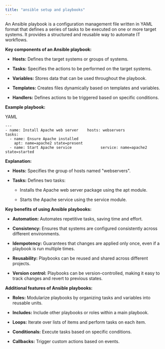 ```yaml
---
title: "ansible setup and playbooks"
---
```

An Ansible playbook is a configuration management file written in YAML format that defines a series of tasks to be executed on one or more target systems. It provides a structured and reusable way to automate IT workflows.

**Key components of an Ansible playbook:**

*   **Hosts:** Defines the target systems or groups of systems.
    
*   **Tasks:** Specifies the actions to be performed on the target systems.
    
*   **Variables:** Stores data that can be used throughout the playbook.
    
*   **Templates:** Creates files dynamically based on templates and variables.
    
*   **Handlers:** Defines actions to be triggered based on specific conditions.
    

**Example playbook:**

YAML


```
---  
- name: Install Apache web server    hosts: webservers    
tasks:      
  - name: Ensure Apache installed        
    apt: name=apache2 state=present      
  - name: Start Apache service             service: name=apache2 state=started
```

**Explanation:**

*   **Hosts:** Specifies the group of hosts named "webservers".
    
*   **Tasks:** Defines two tasks:
    
    *   Installs the Apache web server package using the apt module.
        
    *   Starts the Apache service using the service module.
        

**Key benefits of using Ansible playbooks:**

*   **Automation:** Automates repetitive tasks, saving time and effort.
    
*   **Consistency:** Ensures that systems are configured consistently across different environments.
    
*   **Idempotency:** Guarantees that changes are applied only once, even if a playbook is run multiple times.
    
*   **Reusability:** Playbooks can be reused and shared across different projects.
    
*   **Version control:** Playbooks can be version-controlled, making it easy to track changes and revert to previous states.
    

**Additional features of Ansible playbooks:**

*   **Roles:** Modularize playbooks by organizing tasks and variables into reusable units.
    
*   **Includes:** Include other playbooks or roles within a main playbook.
    
*   **Loops:** Iterate over lists of items and perform tasks on each item.
    
*   **Conditionals:** Execute tasks based on specific conditions.
    
*   **Callbacks:** Trigger custom actions based on events.